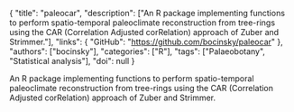 {
  "title": "paleocar",
  "description": ["An R package implementing functions to perform spatio-temporal paleoclimate reconstruction from tree-rings using the CAR (Correlation Adjusted corRelation) approach of Zuber and Strimmer."],
  "links": {
    "GitHub": "https://github.com/bocinsky/paleocar"
  },
  "authors": ["bocinsky"],
  "categories": ["R"],
  "tags": ["Palaeobotany", "Statistical analysis"],
  "doi": null
}

<!-- Generated by csv2md.R – do not edit by hand -->

An R package implementing functions to perform spatio-temporal paleoclimate reconstruction from tree-rings using the CAR (Correlation Adjusted corRelation) approach of Zuber and Strimmer.